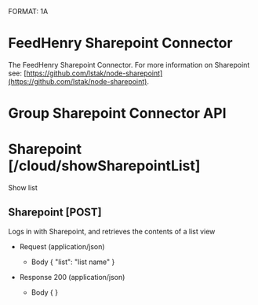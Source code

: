 FORMAT: 1A

# FeedHenry Sharepoint Connector

The FeedHenry Sharepoint Connector. For more information on Sharepoint see: [https://github.com/lstak/node-sharepoint](https://github.com/lstak/node-sharepoint).

# Group Sharepoint Connector API

# Sharepoint [/cloud/showSharepointList]

Show list

## Sharepoint [POST] 

Logs in with Sharepoint, and retrieves the contents of a list view

+ Request (application/json)
    + Body
        {
          "list": "list name"
        }

+ Response 200 (application/json)
    + Body
            {
            }

